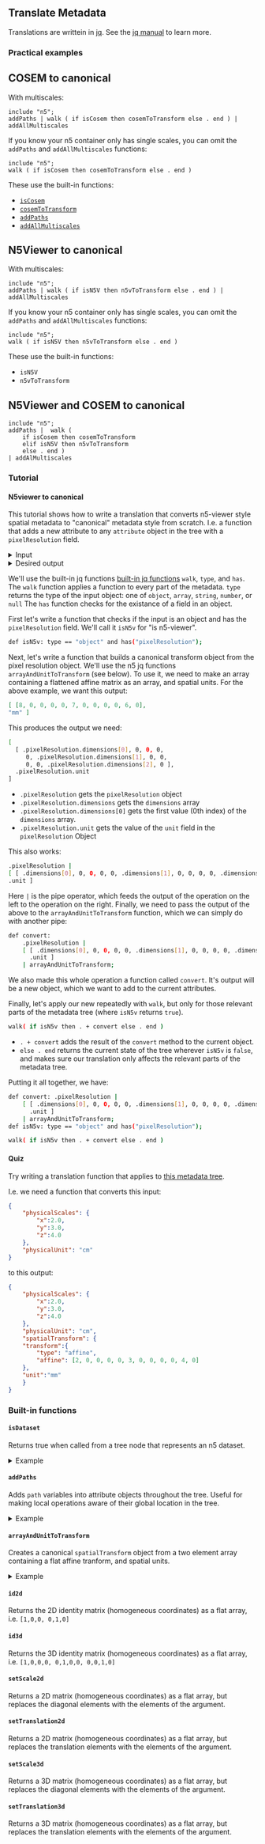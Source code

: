 ## Translate Metadata

Translations are writtein in [jq](https://stedolan.github.io/jq). See the [jq manual](https://stedolan.github.io/jq/manual/v1.6/) to learn more.

### Practical examples

## COSEM to canonical

With multiscales:
```
include "n5";
addPaths | walk ( if isCosem then cosemToTransform else . end ) | addAllMultiscales
```

If you know your n5 container only has single scales, you can omit the `addPaths` and `addAllMultiscales`
functions:
```
include "n5";
walk ( if isCosem then cosemToTransform else . end )
```

These use the built-in functions:
* [`isCosem`](https://github.com/saalfeldlab/n5-ij/blob/translation-metadata/src/main/resources/n5.jq#L78)
* [`cosemToTransform`](https://github.com/saalfeldlab/n5-ij/blob/translation-metadata/src/main/resources/n5.jq#L82-L93)
* [`addPaths`](https://github.com/saalfeldlab/n5-ij/blob/translation-metadata/src/main/resources/n5.jq#L14)
* [`addAllMultiscales`](https://github.com/saalfeldlab/n5-ij/blob/translation-metadata/src/main/resources/n5.jq#L101)

## N5Viewer to canonical

With multiscales:
```
include "n5";
addPaths | walk ( if isN5V then n5vToTransform else . end ) | addAllMultiscales
```

If you know your n5 container only has single scales, you can omit the `addPaths` and `addAllMultiscales`
functions:
```
include "n5";
walk ( if isN5V then n5vToTransform else . end )
```

These use the built-in functions:
* `isN5V`
* `n5vToTransform`


## N5Viewer and COSEM to canonical

```
include "n5";
addPaths |  walk (
	if isCosem then cosemToTransform
	elif isN5V then n5vToTransform
	else . end )
| addAlMultiscales
```


### Tutorial

#### N5viewer to canonical

This tutorial shows how to write a translation that converts n5-viewer style spatial metadata to "canonical" metadata style from scratch.
I.e. a function that adds a new attribute to any `attribute` object in the tree with a `pixelResolution` field.

<details>
<summary>Input</summary>

```json
{ 
    "pixelResolution": { 
        "dimensions": [8, 7, 6],
        "unit": "mm"
    }
}
```
</details>

<details>
<summary>Desired output</summary>

```json
{ 
    "pixelResolution": { 
        "dimensions": [8, 7, 6],
        "unit": "mm"
    },
    "spatialTransform": {
        "transform":{
            "type": "affine",
            "affine": [8, 0, 0, 0, 0, 7, 0, 0, 0, 0, 6, 0]
        },
        "unit":"mm"
    }
}
```
</details>

We'll use the built-in jq functions [built-in jq functions](https://stedolan.github.io/jq/manual/v1.6/#Builtinoperatorsandfunctions) 
`walk`, `type`, and `has`.  The `walk` function applies a function to every part of the metadata.  `type`
returns the type of the input object: one of `object`, `array`, `string`, `number`, or `null` The `has` function
checks for the existance of a field in an object.

First let's write a function that checks if the input is an object and has the `pixelResolution` field.  We'll call it `isN5v` for "is n5-viewer".
```bash
def isN5v: type == "object" and has("pixelResolution");
```

Next, let's write a function that builds a canonical transform object from the pixel resolution object.  We'll
use the n5 jq functions `arrayAndUnitToTransform` (see below). To use it, we need to make an array containing
a flattened affine matrix as an array, and spatial units.
For the above example, we want this output:

```json
[ [8, 0, 0, 0, 0, 7, 0, 0, 0, 0, 6, 0],
"mm" ]
```

This produces the output we need:
```bash
[
  [ .pixelResolution.dimensions[0], 0, 0, 0,
     0, .pixelResolution.dimensions[1], 0, 0,
     0, 0, .pixelResolution.dimensions[2], 0 ],
  .pixelResolution.unit
]
```

* `.pixelResolution` gets the `pixelResolution` object
* `.pixelResolution.dimensions` gets the `dimensions` array
* `.pixelResolution.dimensions[0]` gets the first value (0th index) of the `dimensions` array.
* `.pixelResolution.unit` gets the value of the `unit` field in the `pixelResolution` Object


This also works:
```bash
.pixelResolution | 
[ [ .dimensions[0], 0, 0, 0, 0, .dimensions[1], 0, 0, 0, 0, .dimensions[2], 0 ],
.unit ]

```

Here `|` is the pipe operator, which feeds the output of the operation on the left to the operation on the
right.  Finally, we need to pass the output of the above to the `arrayAndUnitToTransform` function, which we
can simply do with another pipe:
```bash 
def convert: 
    .pixelResolution | 
    [ [ .dimensions[0], 0, 0, 0, 0, .dimensions[1], 0, 0, 0, 0, .dimensions[2], 0 ],
      .unit ]
    | arrayAndUnitToTransform;
```
We also made this whole operation a function called `convert`.
It's output will be a new object, which we want to add to the current attributes. 

Finally, let's apply our new repeatedly with `walk`, but only for those relevant parts of the metadata tree
(where `isN5v` returns `true`).

```bash
walk( if isN5v then . + convert else . end )
```

* `. + convert` adds the result of the `convert` method to the current object.
* `else . end` returns the current state of the tree wherever `isN5v` is `false`, and makes sure our translation
  only affects the relevant parts of the metadata tree.


Putting it all together, we have:
```bash
def convert: .pixelResolution | 
    [ [ .dimensions[0], 0, 0, 0, 0, .dimensions[1], 0, 0, 0, 0, .dimensions[2], 0 ],
      .unit ] 
    | arrayAndUnitToTransform;
def isN5v: type == "object" and has("pixelResolution");

walk( if isN5v then . + convert else . end )
```


#### Quiz 

Try writing a translation function that applies to [this metadata tree](https://github.com/saalfeldlab/n5-ij/blob/translation-metadata/src/test/resources/translationExamples/quizTree.json#L9-L14).

I.e. we need a function that converts this input:
```json
{
    "physicalScales": {
        "x":2.0,
        "y":3.0,
        "z":4.0
    },
    "physicalUnit": "cm"
}
```

to this output:
```json
{
    "physicalScales": {
        "x":2.0,
        "y":3.0,
        "z":4.0
    },
    "physicalUnit": "cm",
    "spatialTransform": {
    "transform":{
        "type": "affine",
        "affine": [2, 0, 0, 0, 0, 3, 0, 0, 0, 0, 4, 0]
    },
    "unit":"mm"
    }
}
```

### Built-in functions

#### `isDataset`

Returns true when called from a tree node that represents an n5 dataset.

<details>
<summary>Example</summary>

Input:
```json
{ 
    "attributes": { 
        "dimensions": [8, 8],
        "dataType": "uint8"
    },
    "children" : {}
}
```
    
Output: 
`true`
</details>

#### `addPaths`

Adds `path` variables into attribute objects throughout the tree.  Useful for making local operations
aware of their global location in the tree.

<details>
<summary>Example</summary>

Input:
```json
{
  "attributes": {},
  "children": {
    "c0": {
      "attributes": {},
      "children": {
        "s0": {
          "attributes": { }
        },
        "s1": {
          "attributes": { }
        }
      }
    }
  }
}
```

Output:
```json
{
  "attributes": {
    "path": ""
  },
  "children": {
    "c0": {
      "attributes": {
        "path": "c0"
      },
      "children": {
        "s0": {
          "attributes": {
            "path": "c0/s0"
          }
        },
        "s1": {
          "attributes": {
            "path": "c0/s1"
          }
        }
      }
    }
  }
}
```
</details>


#### `arrayAndUnitToTransform`

Creates a canonical `spatialTransform` object from a two element array containing a flat affine tranform,
and spatial units.

<details>
<summary>Example</summary>

Input:
```json
[ [1, 2, 3, 4, 5, 6], "parsec"]
```

Output:
```json
{
  "spatialTransform": {
    "transform": {
      "type": "affine",
      "affine": [1, 2, 3, 4, 5, 6]
    },
    "unit": "parsec"
  }
}

```

</details>


#### `id2d`

Returns the 2D identity matrix (homogeneous coordinates) as a flat array, i.e. `[1,0,0, 0,1,0]`

#### `id3d`

Returns the 3D identity matrix (homogeneous coordinates) as a flat array, i.e. `[1,0,0,0, 0,1,0,0, 0,0,1,0]`

#### `setScale2d`

Returns a 2D matrix (homogeneous coordinates) as a flat array, but replaces the diagonal elements
with the elements of the argument.

#### `setTranslation2d`

Returns a 2D matrix (homogeneous coordinates) as a flat array, but replaces the translation elements
with the elements of the argument.

#### `setScale3d`

Returns a 3D matrix (homogeneous coordinates) as a flat array, but replaces the diagonal elements
with the elements of the argument.

#### `setTranslation3d`

Returns a 3D matrix (homogeneous coordinates) as a flat array, but replaces the translation elements
with the elements of the argument.


